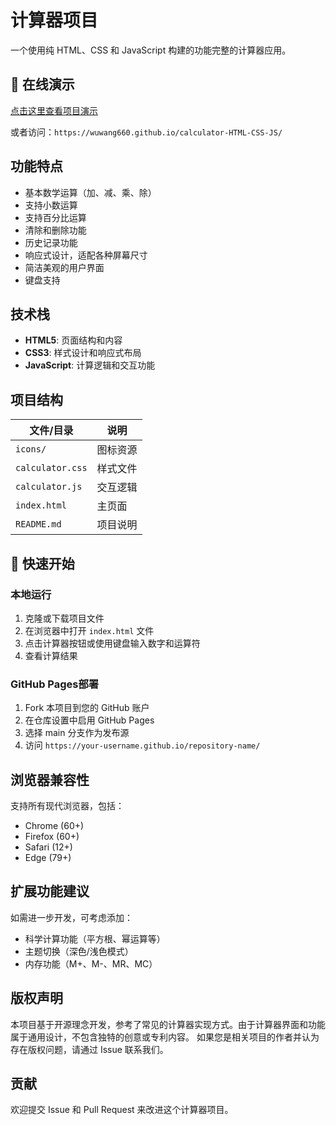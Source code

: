 # 计算器项目

一个使用纯 HTML、CSS 和 JavaScript 构建的功能完整的计算器应用。

## 🌟 在线演示

[点击这里查看项目演示](https://wuwang660.github.io/calculator-HTML-CSS-JS/)

或者访问：`https://wuwang660.github.io/calculator-HTML-CSS-JS/`

## 功能特点

- 基本数学运算（加、减、乘、除）
- 支持小数运算
- 支持百分比运算
- 清除和删除功能
- 历史记录功能
- 响应式设计，适配各种屏幕尺寸
- 简洁美观的用户界面
- 键盘支持

## 技术栈

- **HTML5**: 页面结构和内容
- **CSS3**: 样式设计和响应式布局
- **JavaScript**: 计算逻辑和交互功能

## 项目结构
| 文件/目录 | 说明 |
|-----------|------|
| `icons/` | 图标资源 |
| `calculator.css` | 样式文件 |
| `calculator.js` | 交互逻辑 |
| `index.html` | 主页面 |
| `README.md` | 项目说明 |

## 🚀 快速开始

### 本地运行
1. 克隆或下载项目文件
2. 在浏览器中打开 `index.html` 文件
3. 点击计算器按钮或使用键盘输入数字和运算符
4. 查看计算结果

### GitHub Pages部署
1. Fork 本项目到您的 GitHub 账户
2. 在仓库设置中启用 GitHub Pages
3. 选择 main 分支作为发布源
4. 访问 `https://your-username.github.io/repository-name/`

## 浏览器兼容性

支持所有现代浏览器，包括：
- Chrome (60+)
- Firefox (60+)
- Safari (12+)
- Edge (79+)

## 扩展功能建议

如需进一步开发，可考虑添加：
- 科学计算功能（平方根、幂运算等）
- 主题切换（深色/浅色模式）
- 内存功能（M+、M-、MR、MC）

## 版权声明

本项目基于开源理念开发，参考了常见的计算器实现方式。由于计算器界面和功能属于通用设计，不包含独特的创意或专利内容。
如果您是相关项目的作者并认为存在版权问题，请通过 Issue 联系我们。

## 贡献

欢迎提交 Issue 和 Pull Request 来改进这个计算器项目。